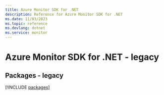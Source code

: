 ```yaml
---
title: Azure Monitor SDK for .NET
description: Reference for Azure Monitor SDK for .NET
ms.date: 11/03/2023
ms.topic: reference
ms.devlang: dotnet
ms.service: monitor
---
```

# Azure Monitor SDK for .NET - legacy
## Packages - legacy
[!INCLUDE [packages](monitor-index.md)]